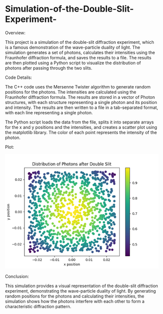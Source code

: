# Simulation-of-the-Double-Slit-Experiment-
Overview:

This project is a simulation of the double-slit diffraction experiment, which is a famous demonstration of the wave-particle duality of light. The simulation generates a set of photons, calculates their intensities using the Fraunhofer diffraction formula, and saves the results to a file. The results are then plotted using a Python script to visualize the distribution of photons after passing through the two slits.

Code Details:

The C++ code uses the Mersenne Twister algorithm to generate random positions for the photons. The intensities are calculated using the Fraunhofer diffraction formula. The results are stored in a vector of Photon structures, with each structure representing a single photon and its position and intensity. The results are then written to a file in a tab-separated format, with each line representing a single photon.

The Python script loads the data from the file, splits it into separate arrays for the x and y positions and the intensities, and creates a scatter plot using the matplotlib library. The color of each point represents the intensity of the photon.

Plot:

![Double Slit Scatter Plot](./Figure.png)

Conclusion:

This simulation provides a visual representation of the double-slit diffraction experiment, demonstrating the wave-particle duality of light. By generating random positions for the photons and calculating their intensities, the simulation shows how the photons interfere with each other to form a characteristic diffraction pattern.
